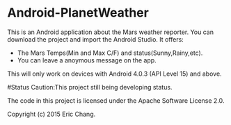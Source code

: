 # Android-PlanetWeather
This is an Android application about the Mars weather reporter.
You can download the project and import the Android Studio.
It offers:
* The Mars Temps(Min and Max C/F) and status(Sunny,Rainy,etc).
* You can leave a anoymous message on the app.

This will only work on devices with Android 4.0.3 (API Level 15) and above.

#Status
Caution:This project still being developing status.

The code in this project is licensed under the Apache Software License 2.0.

Copyright (c) 2015 Eric Chang.

